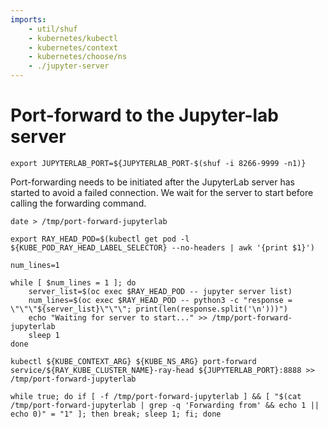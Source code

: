 ```yaml
---
imports:
    - util/shuf
    - kubernetes/kubectl
    - kubernetes/context
    - kubernetes/choose/ns
    - ./jupyter-server
---
```


# Port-forward to the Jupyter-lab server

```shell
export JUPYTERLAB_PORT=${JUPYTERLAB_PORT-$(shuf -i 8266-9999 -n1)}
```

Port-forwarding needs to be initiated after the JupyterLab server has started to avoid a failed connection. We wait for the server to start before calling the forwarding command.

```shell.async
date > /tmp/port-forward-jupyterlab

export RAY_HEAD_POD=$(kubectl get pod -l ${KUBE_POD_RAY_HEAD_LABEL_SELECTOR} --no-headers | awk '{print $1}')

num_lines=1

while [ $num_lines = 1 ]; do
    server_list=$(oc exec $RAY_HEAD_POD -- jupyter server list)
    num_lines=$(oc exec $RAY_HEAD_POD -- python3 -c "response = \"\"\"${server_list}\"\"\"; print(len(response.split('\n')))")
    echo "Waiting for server to start..." >> /tmp/port-forward-jupyterlab
    sleep 1
done

kubectl ${KUBE_CONTEXT_ARG} ${KUBE_NS_ARG} port-forward service/${RAY_KUBE_CLUSTER_NAME}-ray-head ${JUPYTERLAB_PORT}:8888 >> /tmp/port-forward-jupyterlab
```

```shell
while true; do if [ -f /tmp/port-forward-jupyterlab ] && [ "$(cat /tmp/port-forward-jupyterlab | grep -q 'Forwarding from' && echo 1 || echo 0)" = "1" ]; then break; sleep 1; fi; done
```

